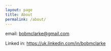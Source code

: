 ```yaml
---
layout: page
title: About
permalink: /about/
---
```


email: <bobmclarke@gmail.com>

Linked in: <https://uk.linkedin.com/in/bobmclarke>

